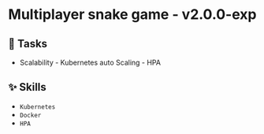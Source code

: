 
<h1 align="center">Multiplayer snake game - v2.0.0-exp </h1>

## :wrench: Tasks
- Scalability - Kubernetes auto Scaling - HPA
    
## :sparkles: Skills
- `Kubernetes`
- `Docker`
- `HPA`


